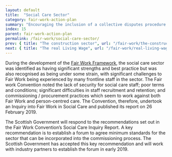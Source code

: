 ```yaml
---
layout: default
title:  "Social Care Sector"
category: fair-work-action-plan
summary: "Encouraging the inclusion of a collective disputes procedure in construction contracts"
index: 15
parent: fair-work-action-plan
permalink: /fair-work/social-care-sector/
prev: { title: "The construction sector", url: "/fair-work/the-construction-sector/" }
next: { title: "The real Living Wage", url: "/fair-work/real-living-wage/" }
---
```


During the development of the [Fair Work Framework](https://www.fairworkconvention.scot/the-fair-work-framework/), the social care sector was identified as having significant strengths and best practice but was also recognised as being under some strain, with significant challenges to Fair Work being experienced by many frontline staff in the sector.  The Fair work Convention noted the lack of security for social care staff;  poor terms and conditions; significant difficulties in staff recruitment and retention; and commissioning / procurement practices which seem to work against both Fair Work and person-centred care.   The Convention, therefore, undertook an Inquiry into Fair Work in Social Care and published its report on 26 February 2019. 

The Scottish Government will respond to the recommendations set out in the Fair Work Convention’s Social Care Inquiry Report.  A key recommendation is to establish a forum to agree minimum standards for the sector that can be incorporated into the commissioning process.  The Scottish Government has accepted this key recommendation and will work with industry partners to establish the forum in early 2019. 
